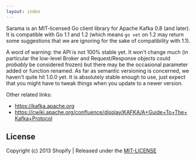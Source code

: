 ```yaml
---
layout: index
---
```


Sarama is an MIT-licensed Go client library for Apache Kafka 0.8 (and later). It is compatible with Go 1.1 and 1.2 (which means `go vet` on 1.2 may return some suggestions that we are ignoring for the sake of compatibility with 1.1).

A word of warning: the API is not 100% stable yet. It won't change much (in particular the low-level Broker and Request/Response objects could *probably* be considered frozen) but there may be the occasional parameter added or function renamed. As far as semantic versioning is concerned, we haven't quite hit 1.0.0 yet. It is absolutely stable enough to use, just expect that you might have to tweak things when you update to a newer version.

Other related links:

* https://kafka.apache.org
* https://cwiki.apache.org/confluence/display/KAFKA/A+Guide+To+The+Kafka+Protocol

## License

Copyright (c) 2013 Shopify | Released under the [MIT-LICENSE](http://opensource.org/licenses/MIT)